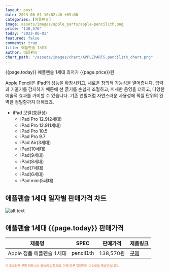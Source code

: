 ```yaml
---
layout: post
date: 2023-06-01 10:02:46 +09:00
categories: [애플펜슬]
image: assets/images/apple_parts/apple-pencil1th.png
price: "138,570"
today: "2023-06-01"
featured: false
comments: true
title: 애플팬슬 1세대
author: 애플펜슬
chart_path: "/assets/images/chart/APPLEPARTS.pencil1th_chart.png"
---
```


{{page.today}} 애플팬슬 1세대 최저가 {{page.price}}원

Apple Pencil은 iPad의 성능을 확장시키고, 새로운 창의적 가능성을 열어줍니다. 압력과 기울기를 감지하기 때문에 선 굵기를 손쉽게 조절하고, 미세한 음영을 더하고, 다양한 예술적 효과를 가미할 수 있습니다. 기존 연필처럼 자연스러운 사용성에 픽셀 단위의 완벽한 정밀함까지 더해졌죠. 

- iPad 모델(호환성)
  - iPad Pro 12.9(2세대)
  - iPad Pro 12.9(1세대)
  - iPad Pro 10.5
  - iPad Pro 9.7
  - iPad Air(3세대)
  - iPad(10세대)
  - iPad(9세대)
  - iPad(8세대)
  - iPad(7세대)
  - iPad(6세대)
  - iPad mini(5세대)

## 애플팬슬 1세대 일자별 판매가격 차트
![alt text]({{page.chart_path}} "애플팬슬 1세대 판매가격 차트")

## 애플팬슬 1세대 {{page.today}} 판매가격
<main>
<table id="rwd-table-large">
  <thead>
    <tr>
      <th>제품명</th>
      <th>SPEC</th>
      <th>판매가격</th>
      <th>제품링크</th>
    </tr>
  </thead>
  <tbody><tr onclick="window.open('https://link.coupang.com/a/SG8PG')">
        <td>Apple 정품 애플펜슬 1세대</td>
        <td>pencil1th</td>
        <td>138,570원</td>
        <td><a href='https://link.coupang.com/a/SG8PG' target='_blank'>구매</a></td>
        </tr></tbody>
</table>

</main>
<div style="color:#e56a2c;font-size: 0.7em;" >
이 포스팅은 쿠팡 파트너스 활동의 일환으로, 이에 따른 일정액의 수수료를 제공받습니다.
</div>
